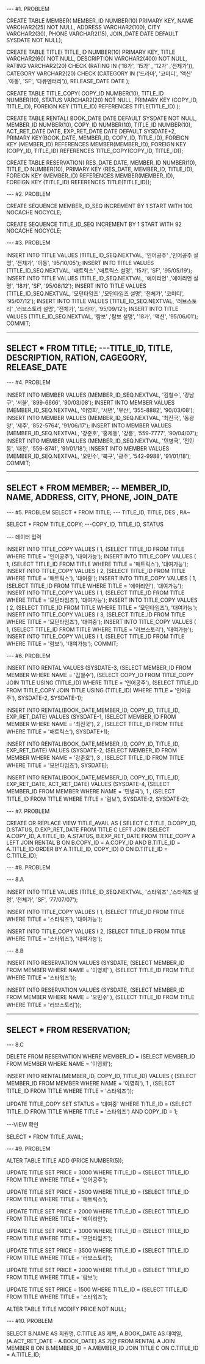 --- #1. PROBLEM


CREATE TABLE MEMBER(
        MEMBER_ID NUMBER(10) PRIMARY KEY,
        NAME VARCHAR2(25) NOT NULL,
        ADDRESS VARCHAR2(100),
        CITY VARCHAR2(30),
        PHONE VARCHAR2(15), 
        JOIN_DATE DATE DEFAULT SYSDATE NOT NULL);
        

CREATE TABLE TITLE(
        TITLE_ID NUMBER(10) PRIMARY KEY,
        TITLE VARCHAR2(60) NOT NULL,
        DESCRIPTION VARCHAR2(400) NOT NULL,
        RATING VARCHAR2(20) CHECK (RATING IN ('18가', '15가' , '12가' ,'전체가')),
        CATEGORY VARCHAR2(20) CHECK (CATEGORY IN ('드라마', '코미디', '액션' ,'아동', 'SF', '다큐멘터리')),
        RELEASE_DATE DATE );
        
        
CREATE TABLE TITLE_COPY(
        COPY_ID NUMBER(10),
        TITLE_ID NUMBER(10),
        STATUS VARCHAR2(20) NOT NULL,
        PRIMARY KEY (COPY_ID, TITLE_ID),
        FOREIGN KEY (TITLE_ID) REFERENCES TITLE(TITLE_ID) );
        
CREATE TABLE RENTAL( 
        BOOK_DATE DATE DEFAULT SYSDATE NOT NULL,
        MEMBER_ID NUMBER(10), 
        COPY_ID NUMBER(10),
        TITLE_ID NUMBER(10),
        ACT_RET_DATE DATE,
        EXP_RET_DATE DATE DEFAULT SYSDATE+2,
        PRIMARY KEY(BOOK_DATE, MEMBER_ID, COPY_ID, TITLE_ID),
        FOREIGN KEY (MEMBER_ID) REFERENCES MEMBER(MEMBER_ID),
        FOREIGN KEY (COPY_ID, TITLE_ID) 
        REFERENCES TITLE_COPY(COPY_ID, TITLE_ID));
        
CREATE TABLE RESERVATION(
        RES_DATE DATE,
        MEMBER_ID NUMBER(10), 
        TITLE_ID NUMBER(10),
        PRIMARY KEY (RES_DATE, MEMBER_ID, TITLE_ID),
        FOREIGN KEY (MEMBER_ID) REFERENCES MEMBER(MEMBER_ID),
        FOREIGN KEY (TITLE_ID) REFERENCES TITLE(TITLE_ID));

--- #2. PROBLEM
   
CREATE SEQUENCE MEMBER_ID_SEQ
INCREMENT BY 1
START WITH 100
NOCACHE
NOCYCLE;
  
CREATE SEQUENCE TITLE_ID_SEQ
INCREMENT BY 1
START WITH 92
NOCACHE
NOCYCLE;
  

--- #3. PROBLEM
  
INSERT INTO TITLE VALUES (TITLE_ID_SEQ.NEXTVAL, '인어공주' ,'인어공주 설명', '전체가', '아동', '95/10/05');
INSERT INTO TITLE VALUES (TITLE_ID_SEQ.NEXTVAL, '매트릭스' ,'매트릭스 설명', '15가', 'SF', '95/05/19');
INSERT INTO TITLE VALUES (TITLE_ID_SEQ.NEXTVAL, '에이리언' ,'에이리언 설명', '18가', 'SF', '95/08/12');
INSERT INTO TITLE VALUES (TITLE_ID_SEQ.NEXTVAL, '모던타임즈' ,'모던타임즈 설명', '전체가', '코미디', '95/07/12');
INSERT INTO TITLE VALUES (TITLE_ID_SEQ.NEXTVAL, '러브스토리' ,'러브스토리 설명', '전체가', '드라마', '95/09/12');
INSERT INTO TITLE VALUES (TITLE_ID_SEQ.NEXTVAL, '람보' ,'람보 설명', '18가', '액션', '95/06/01');
COMMIT;


----
 SELECT * FROM TITLE; ---TITLE_ID, TITLE, DESCRIPTION, RATION, CAGEGORY, RELEASE_DATE 
----
  

--- #4. PROBLEM
  

INSERT INTO MEMBER VALUES (MEMBER_ID_SEQ.NEXTVAL, '김철수', '강남구', '서울', '899-6666', '90/03/08');
INSERT INTO MEMBER VALUES (MEMBER_ID_SEQ.NEXTVAL, '이영희', '서면', '부산', '355-8882', '90/03/08');
INSERT INTO MEMBER VALUES (MEMBER_ID_SEQ.NEXTVAL, '최진국', '동광양', '제주', '852-5764', '91/06/17');
INSERT INTO MEMBER VALUES (MEMBER_ID_SEQ.NEXTVAL, '강준호', '홍제동', '강릉', '559-7777', '90/04/07');
INSERT INTO MEMBER VALUES (MEMBER_ID_SEQ.NEXTVAL, '민병국', '전민동', '대전', '559-8741', '91/01/18');
INSERT INTO MEMBER VALUES (MEMBER_ID_SEQ.NEXTVAL, '오민수', '북구', '광주', '542-9988', '91/01/18');
COMMIT;

----
  SELECT * FROM MEMBER;  -- MEMBER_ID, NAME, ADDRESS, CITY, PHONE, JOIN_DATE 
----

--- #5. PROBLEM
  SELECT * FROM TITLE;  --- TITLE_ID, TITLE, DES , RA~ 
  
  SELECT * FROM TITLE_COPY;  ---COPY_ID, TITLE_ID, STATUS

--- 데이터 입력 
   
INSERT INTO TITLE_COPY VALUES 
 ( 1, (SELECT TITLE_ID FROM TITLE WHERE TITLE = '인어공주'), '대여가능');
 INSERT INTO TITLE_COPY VALUES 
 ( 1, (SELECT TITLE_ID FROM TITLE WHERE TITLE = '매트릭스'), '대여가능');
 INSERT INTO TITLE_COPY VALUES 
 ( 2, (SELECT TITLE_ID FROM TITLE WHERE TITLE = '매트릭스'), '대여중');
INSERT INTO TITLE_COPY VALUES 
 ( 1, (SELECT TITLE_ID FROM TITLE WHERE TITLE = '에이리언'), '대여가능');
INSERT INTO TITLE_COPY VALUES 
 ( 1, (SELECT TITLE_ID FROM TITLE WHERE TITLE = '모던타임즈'), '대여가능');
INSERT INTO TITLE_COPY VALUES 
 ( 2, (SELECT TITLE_ID FROM TITLE WHERE TITLE = '모던타임즈'), '대여가능');
INSERT INTO TITLE_COPY VALUES 
 ( 3, (SELECT TITLE_ID FROM TITLE WHERE TITLE = '모던타임즈'), '대여중');
INSERT INTO TITLE_COPY VALUES 
 ( 1, (SELECT TITLE_ID FROM TITLE WHERE TITLE = '러브스토리'), '대여가능');
INSERT INTO TITLE_COPY VALUES 
 ( 1, (SELECT TITLE_ID FROM TITLE WHERE TITLE = '람보'), '대여가능');
COMMIT;


--- #6. PROBLEM


INSERT INTO RENTAL VALUES 
 (SYSDATE-3, (SELECT MEMBER_ID FROM MEMBER WHERE NAME = '김철수'), 
  (SELECT COPY_ID FROM TITLE_COPY JOIN TITLE USING (TITLE_ID) WHERE TITLE = '인어공주'),
  (SELECT TITLE_ID FROM TITLE_COPY JOIN TITLE USING (TITLE_ID) WHERE TITLE = '인어공주'),
  SYSDATE-2, SYSDATE-1);

INSERT INTO RENTAL(BOOK_DATE,MEMBER_ID, COPY_ID, TITLE_ID, EXP_RET_DATE)  VALUES 
 (SYSDATE-1, (SELECT MEMBER_ID FROM MEMBER WHERE NAME = '최진국'), 2 ,
  (SELECT TITLE_ID FROM TITLE WHERE TITLE = '매트릭스'),
  SYSDATE+1);
  
INSERT INTO RENTAL(BOOK_DATE,MEMBER_ID, COPY_ID, TITLE_ID, EXP_RET_DATE)  VALUES 
 (SYSDATE-2, (SELECT MEMBER_ID FROM MEMBER WHERE NAME = '강준호'), 3 ,
  (SELECT TITLE_ID FROM TITLE WHERE TITLE = '모던타임즈'),
  SYSDATE);
  
INSERT INTO RENTAL(BOOK_DATE,MEMBER_ID, COPY_ID, TITLE_ID, EXP_RET_DATE, ACT_RET_DATE)  VALUES 
 (SYSDATE-4, (SELECT MEMBER_ID FROM MEMBER WHERE NAME = '민병국'), 1 ,
  (SELECT TITLE_ID FROM TITLE WHERE TITLE = '람보'),
  SYSDATE-2, SYSDATE-2);
    
    
--- #7. PROBLEM


CREATE OR REPLACE VIEW TITLE_AVAIL AS (
SELECT C.TITLE, D.COPY_ID, D.STATUS, D.EXP_RET_DATE 
FROM TITLE C 
LEFT JOIN 
                (SELECT A.COPY_ID, A.TITLE_ID, A.STATUS, B.EXP_RET_DATE 
                 FROM TITLE_COPY A
                 LEFT JOIN RENTAL B ON B.COPY_ID = A.COPY_ID 
                                                    AND B.TITLE_ID = A.TITLE_ID
                 ORDER BY A.TITLE_ID, COPY_ID) D 
ON D.TITLE_ID = C.TITLE_ID);



--- #8. PROBLEM

--- 8.A


INSERT INTO TITLE VALUES (TITLE_ID_SEQ.NEXTVAL, '스타워즈' ,'스타워즈 설명', '전체가', 'SF', '77/07/07');

INSERT INTO TITLE_COPY VALUES 
 ( 1, (SELECT TITLE_ID FROM TITLE WHERE TITLE = '스타워즈'), '대여가능');

INSERT INTO TITLE_COPY VALUES 
 ( 2, (SELECT TITLE_ID FROM TITLE WHERE TITLE = '스타워즈'), '대여가능');



--- 8.B


INSERT INTO RESERVATION VALUES 
 (SYSDATE, (SELECT MEMBER_ID FROM MEMBER WHERE NAME = '이영희' ),
 (SELECT TITLE_ID FROM TITLE WHERE TITLE = '스타워즈'));
 
 INSERT INTO RESERVATION VALUES 
 (SYSDATE, (SELECT MEMBER_ID FROM MEMBER WHERE NAME = '오민수' ),
 (SELECT TITLE_ID FROM TITLE WHERE TITLE = '러브스토리'));


----
SELECT * FROM RESERVATION;
----


--- 8.C 

DELETE FROM RESERVATION 
WHERE MEMBER_ID = (SELECT MEMBER_ID FROM MEMBER WHERE NAME = '이영희');

INSERT INTO RENTAL(MEMBER_ID, COPY_ID, TITLE_ID)  VALUES (
    (SELECT MEMBER_ID FROM MEMBER WHERE NAME = '이영희'), 
   1 , (SELECT TITLE_ID FROM TITLE WHERE TITLE = '스타워즈'));


UPDATE TITLE_COPY
SET STATUS = '대여중'
WHERE TITLE_ID = (SELECT TITLE_ID FROM TITLE WHERE TITLE = '스타워즈') AND COPY_ID = 1;



---VIEW 확인 

SELECT  * FROM TITLE_AVAIL;



--- #9. PROBLEM


ALTER TABLE TITLE 
ADD (PRICE NUMBER(5));

UPDATE TITLE
SET PRICE = 3000
WHERE TITLE_ID = (SELECT TITLE_ID FROM TITLE WHERE TITLE = '인어공주');

UPDATE TITLE
SET PRICE = 2500
WHERE TITLE_ID = (SELECT TITLE_ID FROM TITLE WHERE TITLE = '매트릭스');

UPDATE TITLE
SET PRICE = 2000
WHERE TITLE_ID = (SELECT TITLE_ID FROM TITLE WHERE TITLE = '에이리언');

UPDATE TITLE
SET PRICE = 3000
WHERE TITLE_ID = (SELECT TITLE_ID FROM TITLE WHERE TITLE = '모던타임즈');

UPDATE TITLE
SET PRICE = 3500
WHERE TITLE_ID = (SELECT TITLE_ID FROM TITLE WHERE TITLE = '러브스토리');

UPDATE TITLE
SET PRICE = 2000
WHERE TITLE_ID = (SELECT TITLE_ID FROM TITLE WHERE TITLE = '람보');

UPDATE TITLE
SET PRICE = 1500
WHERE TITLE_ID = (SELECT TITLE_ID FROM TITLE WHERE TITLE = '스타워즈');

ALTER TABLE TITLE
MODIFY PRICE NOT NULL;



--- #10. PROBLEM


SELECT B.NAME AS 회원명,
             C.TITLE AS 제목, 
             A.BOOK_DATE AS 대여일,
             (A.ACT_RET_DATE - A.BOOK_DATE) AS 기간 
FROM RENTAL A
JOIN MEMBER B ON B.MEMBER_ID = A.MEMBER_ID
JOIN TITLE C ON C.TITLE_ID = A.TITLE_ID;


